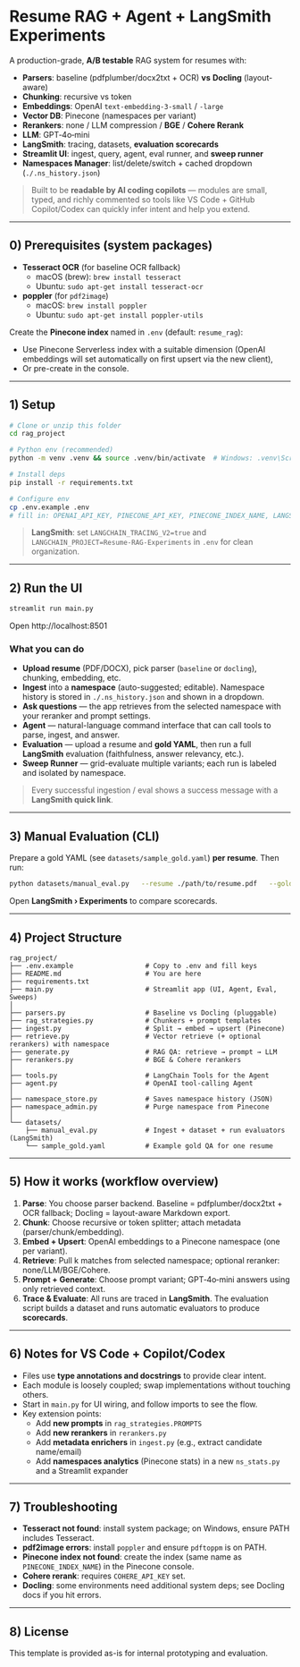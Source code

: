 # Resume RAG + Agent + LangSmith Experiments

A production-grade, **A/B testable** RAG system for resumes with:
- **Parsers**: baseline (pdfplumber/docx2txt + OCR) **vs** **Docling** (layout-aware)
- **Chunking**: recursive vs token
- **Embeddings**: OpenAI `text-embedding-3-small` / `-large`
- **Vector DB**: Pinecone (namespaces per variant)
- **Rerankers**: none / LLM compression / **BGE** / **Cohere Rerank**
- **LLM**: GPT‑4o‑mini
- **LangSmith**: tracing, datasets, **evaluation scorecards**
- **Streamlit UI**: ingest, query, agent, eval runner, and **sweep runner**
- **Namespaces Manager**: list/delete/switch + cached dropdown (`./.ns_history.json`)

> Built to be **readable by AI coding copilots** — modules are small, typed, and richly commented so tools like VS Code + GitHub Copilot/Codex can quickly infer intent and help you extend.

---

## 0) Prerequisites (system packages)

- **Tesseract OCR** (for baseline OCR fallback)
  - macOS (brew): `brew install tesseract`
  - Ubuntu: `sudo apt-get install tesseract-ocr`
- **poppler** (for `pdf2image`)
  - macOS: `brew install poppler`
  - Ubuntu: `sudo apt-get install poppler-utils`

Create the **Pinecone index** named in `.env` (default: `resume_rag`):
- Use Pinecone Serverless index with a suitable dimension (OpenAI embeddings will set automatically on first upsert via the new client),
- Or pre-create in the console.

---

## 1) Setup

```bash
# Clone or unzip this folder
cd rag_project

# Python env (recommended)
python -m venv .venv && source .venv/bin/activate  # Windows: .venv\Scripts\activate

# Install deps
pip install -r requirements.txt

# Configure env
cp .env.example .env
# fill in: OPENAI_API_KEY, PINECONE_API_KEY, PINECONE_INDEX_NAME, LANGSMITH_API_KEY (optional), etc.
```

> **LangSmith**: set `LANGCHAIN_TRACING_V2=true` and `LANGCHAIN_PROJECT=Resume-RAG-Experiments` in `.env` for clean organization.

---

## 2) Run the UI

```bash
streamlit run main.py
```

Open http://localhost:8501

### What you can do
- **Upload resume** (PDF/DOCX), pick parser (`baseline` or `docling`), chunking, embedding, etc.
- **Ingest** into a **namespace** (auto-suggested; editable). Namespace history is stored in `./.ns_history.json` and shown in a dropdown.
- **Ask questions** — the app retrieves from the selected namespace with your reranker and prompt settings.
- **Agent** — natural-language command interface that can call tools to parse, ingest, and answer.
- **Evaluation** — upload a resume and **gold YAML**, then run a full **LangSmith** evaluation (faithfulness, answer relevancy, etc.).
- **Sweep Runner** — grid-evaluate multiple variants; each run is labeled and isolated by namespace.

> Every successful ingestion / eval shows a success message with a **LangSmith quick link**.

---

## 3) Manual Evaluation (CLI)

Prepare a gold YAML (see `datasets/sample_gold.yaml`) **per resume**.
Then run:

```bash
python datasets/manual_eval.py   --resume ./path/to/resume.pdf   --gold   ./datasets/sample_gold.yaml   --namespace docling_recursive_small   --parser_backend docling   --chunking recursive   --embedding_model text-embedding-3-small   --rerank bge   --prompt_variant strict   --k 5   --exp_label "docling-recursive-small-bge-strict"
```

Open **LangSmith › Experiments** to compare scorecards.

---

## 4) Project Structure

```
rag_project/
├── .env.example                  # Copy to .env and fill keys
├── README.md                     # You are here
├── requirements.txt
├── main.py                       # Streamlit app (UI, Agent, Eval, Sweeps)
│
├── parsers.py                    # Baseline vs Docling (pluggable)
├── rag_strategies.py             # Chunkers + prompt templates
├── ingest.py                     # Split → embed → upsert (Pinecone)
├── retrieve.py                   # Vector retrieve (+ optional rerankers) with namespace
├── generate.py                   # RAG QA: retrieve → prompt → LLM
├── rerankers.py                  # BGE & Cohere rerankers
│
├── tools.py                      # LangChain Tools for the Agent
├── agent.py                      # OpenAI tool-calling Agent
│
├── namespace_store.py            # Saves namespace history (JSON)
├── namespace_admin.py            # Purge namespace from Pinecone
│
└── datasets/
    ├── manual_eval.py            # Ingest + dataset + run evaluators (LangSmith)
    └── sample_gold.yaml          # Example gold QA for one resume
```

---

## 5) How it works (workflow overview)

1. **Parse**: You choose parser backend. Baseline = pdfplumber/docx2txt + OCR fallback; Docling = layout-aware Markdown export.
2. **Chunk**: Choose recursive or token splitter; attach metadata (parser/chunk/embedding).
3. **Embed + Upsert**: OpenAI embeddings to a Pinecone namespace (one per variant).
4. **Retrieve**: Pull k matches from selected namespace; optional reranker: none/LLM/BGE/Cohere.
5. **Prompt + Generate**: Choose prompt variant; GPT‑4o‑mini answers using only retrieved context.
6. **Trace & Evaluate**: All runs are traced in **LangSmith**. The evaluation script builds a dataset and runs automatic evaluators to produce **scorecards**.

---

## 6) Notes for VS Code + Copilot/Codex

- Files use **type annotations and docstrings** to provide clear intent.
- Each module is loosely coupled; swap implementations without touching others.
- Start in `main.py` for UI wiring, and follow imports to see the flow.
- Key extension points:
  - Add **new prompts** in `rag_strategies.PROMPTS`
  - Add **new rerankers** in `rerankers.py`
  - Add **metadata enrichers** in `ingest.py` (e.g., extract candidate name/email)
  - Add **namespaces analytics** (Pinecone stats) in a new `ns_stats.py` and a Streamlit expander

---

## 7) Troubleshooting

- **Tesseract not found**: install system package; on Windows, ensure PATH includes Tesseract.
- **pdf2image errors**: install `poppler` and ensure `pdftoppm` is on PATH.
- **Pinecone index not found**: create the index (same name as `PINECONE_INDEX_NAME`) in the Pinecone console.
- **Cohere rerank**: requires `COHERE_API_KEY` set.
- **Docling**: some environments need additional system deps; see Docling docs if you hit errors.

---

## 8) License

This template is provided as-is for internal prototyping and evaluation.